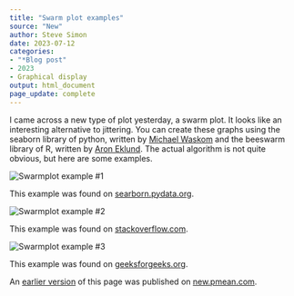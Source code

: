 ```yaml
---
title: "Swarm plot examples"
source: "New"
author: Steve Simon
date: 2023-07-12
categories:
- "*Blog post"
- 2023
- Graphical display
output: html_document
page_update: complete
---
```


I came across a new type of plot yesterday, a swarm plot. It looks like an interesting alternative to jittering. You can create these graphs using the seaborn library of python, written by [Michael Waskom][was1] and the beeswarm library of R, written by [Aron Eklund][ekl1]. The actual algorithm is not quite obvious, but here are some examples.

[was1]: https://seaborn.pydata.org/

[ekl1]: https://github.com/aroneklund/beeswarm


<!---more--->

![Swarmplot example #1](http://www.pmean.com/new-images/23/swarm-plot-examples-01.png)

This example was found on [searborn.pydata.org][sea1].

[sea1]: https://seaborn.pydata.org/generated/seaborn.swarmplot.html

![Swarmplot example #2](http://www.pmean.com/new-images/23/swarm-plot-examples-02.png)

This example was found on [stackoverflow.com][sta1].

[sta1]: https://stackoverflow.com/questions/61493460/swarm-plots-in-plotly-plotly-express

![Swarmplot example #3](http://www.pmean.com/new-images/23/swarm-plot-examples-03.png)

This example was found on [geeksforgeeks.org][gee1].

[gee1]: https://www.geeksforgeeks.org/python-seaborn-swarmplot-method/

An [earlier version][sim2] of this page was published on [new.pmean.com][sim1].

[sim1]: http://new.pmean.com
[sim2]: http://new.pmean.com/swarm-plot-examples/


